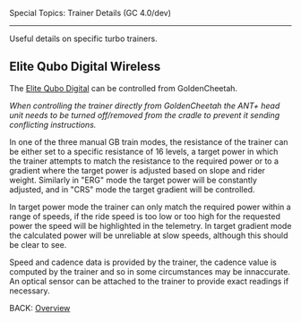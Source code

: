 Special Topics: Trainer Details (GC 4.0/dev)
***
Useful details on specific turbo trainers.

## Elite Qubo Digital Wireless
The [Elite Qubo Digital](http://www.elite-it.com/en/products/trainers/indoor-trainers/qubo-digital) can be controlled from GoldenCheetah.

_When controlling the trainer directly from GoldenCheetah the ANT+ head unit needs to be turned off/removed from the cradle to prevent it sending conflicting instructions._

In one of the three manual GB train modes, the resistance of the trainer can be either set to a specific resistance of 16 levels, a target power in which the trainer attempts to match the resistance to the required power or to a gradient where the target power is adjusted based on slope and rider weight.
Similarly in "ERG" mode the target power will be constantly adjusted, and in "CRS" mode the target gradient will be controlled.

In target power mode the trainer can only match the required power within a range of speeds, if the ride speed is too low or too high for the requested power the speed will be highlighted in the telemetry.
In target gradient mode the calculated power will be unreliable at slow speeds, although this should be clear to see.

Speed and cadence data is provided by the trainer, the cadence value is computed by the trainer and so in some circumstances may be innaccurate. An optical sensor can be attached to the trainer to provide exact readings if necessary.

BACK: [Overview](https://github.com/GoldenCheetah/GoldenCheetah/wiki/UG_Main-Page_Users-Guide)
